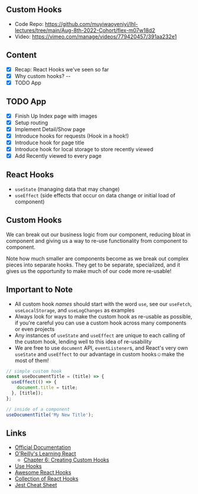 ## Custom Hooks

 - Code Repo: https://github.com/muyiwaoyeniyi/lhl-lectures/tree/main/Aug-8th-2022-Cohort/flex-m07w18d2
 - Video: https://vimeo.com/manage/videos/779420457/391aa232e1

## Content
- [X] Recap: React Hooks we've seen so far
- [X] Why custom hooks? --
- [X] TODO App

## TODO App
- [X] Finish Up Index page with images
- [X] Setup routing
- [X] Implement Detail/Show page
- [X] Introduce hooks for requests (Hook in a hook!)
- [X] Introduce hook for page title
- [X] Introduce hook for local storage to store recently viewed
- [X] Add Recently viewed to every page

## React Hooks
- `useState` (managing data that may change)
- `useEffect` (side effects that occur on data change or initial load of component)

## Custom Hooks
We can break out our business logic from our component, reducing bloat in component and giving us a way to re-use functionality from component to component.

Note how much smaller are components become as we break out complex pieces into separate hooks. They get to be separate, specialized, and it gives us the opportunity to make much of our code more re-usable!

## Important to Note
- All custom hook *names* should start with the word `use`, see our `useFetch`, `useLocalStorage`, and `useLogChanges` as examples
- Always look for ways to make the custom hook as re-usable as possible, if you're careful you can use a custom hook across many components or even projects
- Any instances of `useState` and `useEffect` are unique to each calling of the custom hook, lending well to this idea of re-usability
- We are free to use `document` API, `eventListener`s, and React's very own `useState` and `useEffect` to our advantage in custom hooks☺make the most of them!

```js
// simple custom hook
const useDocumentTitle = (title) => {
  useEffect(() => {
    document.title = title;
  }, [title]);
};

// inside of a component
useDocumentTitle('My New Title');
```

## Links
- [Official Documentation](https://reactjs.org/docs/hooks-custom.html)
- [O'Reilly's Learning React](https://www.oreilly.com/library/view/learning-react-2nd/9781492051718/)
    - [Chapter 6: Creating Custom Hooks](https://learning.oreilly.com/library/view/learning-react-2nd/9781492051718/ch06.html#creating-custom-hooks)
- [Use Hooks](https://usehooks.com/)
- [Awesome React Hooks](https://github.com/rehooks/awesome-react-hooks)
- [Collection of React Hooks](https://nikgraf.github.io/react-hooks/)
- [Jest Cheat Sheet](https://devhints.io/jest)